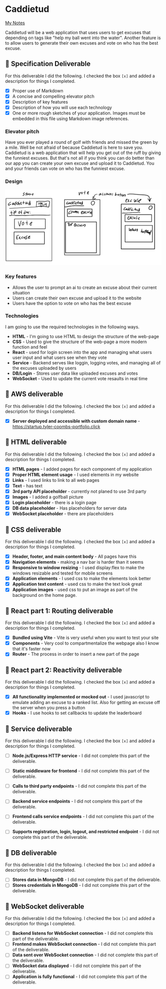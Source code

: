 # Caddietud

[My Notes](notes.md)

Caddietud will be a web application that uses users to get excuses that depending on tags like "help my ball went into the water". Another feature is to allow users to generate their own excuses and vote on who has the best excuse.

## 🚀 Specification Deliverable

For this deliverable I did the following. I checked the box `[x]` and added a description for things I completed.

- [x] Proper use of Markdown
- [x] A concise and compelling elevator pitch
- [x] Description of key features
- [x] Description of how you will use each technology
- [x] One or more rough sketches of your application. Images must be embedded in this file using Markdown image references.

### Elevator pitch

Have you ever played a round of golf with friends and missed the green by a mile. Well be not afraid of because Caddietud is here to save you. Caddietud is a web application that will help you get out of the ruff by giving the funniest excuses. But that's not all if you think you can do better than our app you can create your own excuse and upload it to Caddietud. You and your friends can vote on who has the funniest excuse.

### Design

![Design image](CaddietudPlan.png)

### Key features

- Allows the user to prompt an ai to create an excuse about their current situation
- Users can create their own excuse and upload it to the website
- Users have the option to vote on who has the best excuse

### Technologies

I am going to use the required technologies in the following ways.

- **HTML** - I'm going to use HTML to design the structure of the web-page
- **CSS** - Used to give the structure of the web-page a more modern function and feel
- **React** - used for login screen into the app and managing what users user input and what users see when they vote
- **Service** - Backend serves like loggin, logging votes, and managing all of the excuses uploaded by users
- **DB/Login** - Stores user data like uploaded excuses and votes
- **WebSocket** - Used to update the current vote resaults in real time

## 🚀 AWS deliverable

For this deliverable I did the following. I checked the box `[x]` and added a description for things I completed.

- [x] **Server deployed and accessible with custom domain name** - https://startup.tyler-coombs-portfolio.click

## 🚀 HTML deliverable

For this deliverable I did the following. I checked the box `[x]` and added a description for things I completed.

- [x] **HTML pages** - I added pages for each component of my application
- [x] **Proper HTML element usage** - I used elements in my website
- [x] **Links** - I used links to link to all web pages
- [x] **Text** - has text
- [x] **3rd party API placeholder** - currently not planed to use 3rd party
- [x] **Images** - I added a golfball picture
- [x] **Login placeholder** - there is a login page
- [x] **DB data placeholder** - Has placeholders for server data
- [x] **WebSocket placeholder** - there are placeholders

## 🚀 CSS deliverable

For this deliverable I did the following. I checked the box `[x]` and added a description for things I completed.

- [X] **Header, footer, and main content body** - All pages have this
- [X] **Navigation elements** - making a nav bar is harder than it seems
- [X] **Responsive to window resizing** - I used display:flex to make the windows resizable and tested for mobile screens
- [X] **Application elements** - I used css to make the elements look better
- [X] **Application text content** - used css to make the text look great
- [X] **Application images** - used css to put an image as part of the background on the home page.

## 🚀 React part 1: Routing deliverable

For this deliverable I did the following. I checked the box `[x]` and added a description for things I completed.

- [X] **Bundled using Vite** - Vite is very useful when you want to test your site
- [X] **Components** - Very cool to compartmentalize the webpage also I know that it's faster now
- [X] **Router** - The process in order to insert a new part of the page

## 🚀 React part 2: Reactivity deliverable

For this deliverable I did the following. I checked the box `[x]` and added a description for things I completed.

- [X] **All functionality implemented or mocked out** - I used javascript to emulate adding an excuse to a ranked list. Also for getting an excuse off the server when you press a button
- [X] **Hooks** - I use hooks to set callbacks to update the leaderboard

## 🚀 Service deliverable

For this deliverable I did the following. I checked the box `[x]` and added a description for things I completed.

- [ ] **Node.js/Express HTTP service** - I did not complete this part of the deliverable.
- [ ] **Static middleware for frontend** - I did not complete this part of the deliverable.
- [ ] **Calls to third party endpoints** - I did not complete this part of the deliverable.
- [ ] **Backend service endpoints** - I did not complete this part of the deliverable.
- [ ] **Frontend calls service endpoints** - I did not complete this part of the deliverable.
- [ ] **Supports registration, login, logout, and restricted endpoint** - I did not complete this part of the deliverable.


## 🚀 DB deliverable

For this deliverable I did the following. I checked the box `[x]` and added a description for things I completed.

- [ ] **Stores data in MongoDB** - I did not complete this part of the deliverable.
- [ ] **Stores credentials in MongoDB** - I did not complete this part of the deliverable.

## 🚀 WebSocket deliverable

For this deliverable I did the following. I checked the box `[x]` and added a description for things I completed.

- [ ] **Backend listens for WebSocket connection** - I did not complete this part of the deliverable.
- [ ] **Frontend makes WebSocket connection** - I did not complete this part of the deliverable.
- [ ] **Data sent over WebSocket connection** - I did not complete this part of the deliverable.
- [ ] **WebSocket data displayed** - I did not complete this part of the deliverable.
- [ ] **Application is fully functional** - I did not complete this part of the deliverable.
